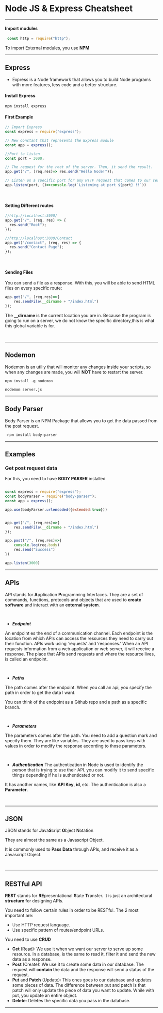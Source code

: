 # Node JS & Express Cheatsheet

- - -

#### Import modules

```javascript
 const http = require("http");
```

To import External modules, you use **NPM**

- - -

## Express
- Express is a Node framework that allows you to build Node programs with more features, less code and a better structure.

#### Install Express

```
npm install express
```

#### First Example

```javascript
// Import Express
const express = require("express");

// New constant that represents the Express module
const app = express();

//Port to listen
const port = 3000;

// The request for the root of the server. Then, it send the result.
app.get("/", (req,res)=> res.send("Hello Node!"));

// Listen on a specific port for any HTTP request that comes to our server
app.listen(port, ()=>console.log(`Listening at port ${port} !!`))
```
&nbsp;
#### Setting Different routes

```javascript
//http://localhost:3000/
app.get("/", (req, res) => {
  res.send("Root");
});

//http://localhost:3000/Contact
app.get("/contact", (req, res) => {
  res.send("Contact Page");
});
```

&nbsp;
#### Sending Files
You can send a file as a response. With this, you will be able to send HTML files on every specific route:

```javascript
app.get("/", (req,res)=>{
    res.sendFile(__dirname + "/index.html")
});
```
The **__dirname** is the current location you are in. Because the program is going to run on a server, we do not know the specific directory,this is what this global variable is for.



&nbsp;
- - -
 ## Nodemon

 Nodemon is an utiliy that will monitor any changes inside your scripts, so when any changes are made, you will **NOT** have to restart the server.

```
npm install -g nodemon

nodemon server.js
```

- - -
## Body Parser

Body Parser is an NPM Package that allows you to get the data passed from the post request.
```
 npm install body-parser
```

- - -

## Examples

### Get post request data
For this, you need to have **BODY PARSER** installed

```javascript

const express = require("express");
const bodyParser = require("body-parser");
const app = express();

app.use(bodyParser.urlencoded({extended:true}))


app.get("/", (req,res)=>{
    res.sendFile(__dirname + "/index.html")
});

app.post("/", (req,res)=>{
    console.log(req.body)
    res.send("Success")
})

app.listen(3000)  

```

- - -

## APIs

API stands for **A**pplication **P**rogramming **I**nterfaces.
They are a set of commands, functions, protocols and objects that are used to **create software** and interact with an **external system**.
 
 &nbsp;
 
- ***Endpoint***

An endpoint es the end of a communication channel. Each endpoint is the location from which APIs can access the resources they need to carry out their function. 
APIs work using ‘requests’ and ‘responses.’ When an API requests information from a web application or web server, it will receive a response. The place that APIs send requests and where the resource lives, is called an endpoint.

 &nbsp;

- ***Paths***

The path comes after the endpoint. When you call an api, you specify the path in order to get the data I want.

You can think of the endpoint as a Github repo and a path as a specific branch.


   &nbsp;

- ***Parameters***

The parameters comes after the path. You need to add a question mark and specify them.
They are like variables. 
They are used to pass keys with values in order to modify the response according to those parameters.

   &nbsp; 

- ***Authentication***
The authentication in Node is used to identify the person that is trying to use their API. you can modify it to send specific things depending if he is authenticated or not.

It has another names, like **API Key**, **id**, etc.
The authentication is also a **Parameter**.

&nbsp;

- - -
## JSON
JSON stands for **J**ava**S**cript **O**bject **N**otation.

They are almost the same as a Javascript Object.

It is commonly used to **Pass Data** through APIs, and receive it as a Javascript Object.

&nbsp;
- - -

## RESTful API

**REST** stands for **RE**presentational **S**tate **T**ransfer. 
It is just an architectural **structure** for designing APIs.

You need to follow certain rules in order to be RESTful.
The 2 most important are:
  - Use HTTP request language.
  - Use specific pattern of routes/endpoint URLs.

Yuu need to use **CRUD**

- **Get** (Read): We use it when we want our server to serve up some resource. In a database, is the same to read it, filter it and send the new data as a response.
- **Post** (Create): We use it to create some data in our database. The request will **contain** the data and the response will send a status of the request.
- **Put** and **Patch** (Update): This ones goes to our database and updates some pieces of data. The difference between put and patch is that patch will only update the piece of data you want to update. While with put, you update an entire object.
- **Delete**: Deletes the specific data you pass in the database.
  

- - -



<br></br><br></br><br></br><br></br><br></br><br></br><br></br>